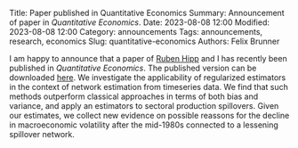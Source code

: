 Title: Paper published in Quantitative Economics
Summary: Announcement of paper in *Quantitative Economics*.
Date: 2023-08-08 12:00
Modified: 2023-08-08 12:00
Category: announcements
Tags: announcements, research, economics
Slug: quantitative-economics
Authors: Felix Brunner

<!-- ## Estimating large-dimensional connectedness tables: The Great Moderation through the lens of sectoral spillovers -->
I am happy to announce that a paper of [Ruben Hipp](https://sites.google.com/view/rubenhipp/home) and I has recently been published in *Quantitative Economics*.
The published version can be downloaded [here](https://www.econometricsociety.org/publications/quantitative-economics/2023/07/01/Estimating-Large-Dimensional-Connectedness-Tables-The-Great-Moderation-through-the-Lens-of-Sectoral-Spillovers).
We investigate the applicability of regularized estimators in the context of network estimation from timeseries data.
We find that such methods outperform classical approaches in terms of both bias and variance, and apply an estimators to sectoral production spillovers.
Given our estimates, we collect new evidence on possible reassons for the decline in macroeconomic volatility after the mid-1980s connected to a lessening spillover network.